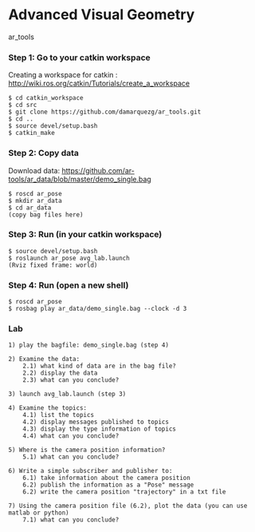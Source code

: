 # Advanced Visual Geometry
ar_tools

### Step 1: Go to your catkin workspace
Creating a workspace for catkin : http://wiki.ros.org/catkin/Tutorials/create_a_workspace
```
$ cd catkin_workspace
$ cd src
$ git clone https://github.com/damarquezg/ar_tools.git
$ cd ..
$ source devel/setup.bash
$ catkin_make
```
### Step 2: Copy data
Download data: https://github.com/ar-tools/ar_data/blob/master/demo_single.bag
```
$ roscd ar_pose
$ mkdir ar_data
$ cd ar_data
(copy bag files here)
```
### Step 3: Run (in your catkin workspace)
```
$ source devel/setup.bash
$ roslaunch ar_pose avg_lab.launch
(Rviz fixed frame: world)
```
### Step 4: Run (open a new shell)
```
$ roscd ar_pose
$ rosbag play ar_data/demo_single.bag --clock -d 3
```
### Lab
```
1) play the bagfile: demo_single.bag (step 4)

2) Examine the data: 
    2.1) what kind of data are in the bag file?
    2.2) display the data
    2.3) what can you conclude?
    
3) launch avg_lab.launch (step 3)

4) Examine the topics:
    4.1) list the topics
    4.2) display messages published to topics
    4.3) display the type information of topics
    4.4) what can you conclude?
    
5) Where is the camera position information?
    5.1) what can you conclude?
    
6) Write a simple subscriber and publisher to:
    6.1) take information about the camera position 
    6.2) publish the information as a "Pose" message
    6.2) write the camera position "trajectory" in a txt file
    
7) Using the camera position file (6.2), plot the data (you can use matlab or python)
    7.1) what can you conclude?
```
